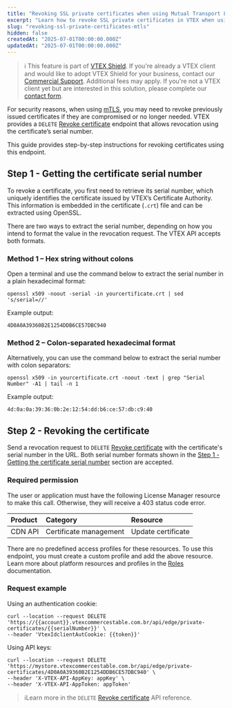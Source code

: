 ```yaml
---
title: "Revoking SSL private certificates when using Mutual Transport Layer Security (mTLS)"
excerpt: "Learn how to revoke SSL private certificates in VTEX when using mTLS, including how to extract the serial number and use the API to revoke compromised or unused certificates."
slug: "revoking-ssl-private-certificates-mtls"
hidden: false
createdAt: "2025-07-01T00:00:00.000Z"
updatedAt: "2025-07-01T00:00:00.000Z"
---
```


>ℹ️ This feature is part of [VTEX Shield](https://help.vtex.com/en/tutorial/vtex-shield--2CVk6H9eY2CBtHjtDI7BFh). If you're already a VTEX client and would like to adopt VTEX Shield for your business, contact our [Commercial Support](https://help.vtex.com/en/tracks/support-at-vtex--4AXsGdGHqExp9ZkiNq9eMy/3KQWGgkPOwbFTPfBxL7YwZ). Additional fees may apply. If you're not a VTEX client yet but are interested in this solution, please complete our [contact form](https://vtex.com/us-en/contato/).

For security reasons, when using [mTLS](https://help.vtex.com/en/tutorial/mutual-transport-layer-security-mtls--6YR3SoynJMfeEKGlY1Cqlo), you may need to revoke previously issued certificates if they are compromised or no longer needed. VTEX provides a `DELETE` [Revoke certificate](https://developers.vtex.com/docs/api-reference/mtls-api#delete-/api/edge/private-certificates/-serialNumber-) endpoint that allows revocation using the certificate’s serial number.

This guide provides step-by-step instructions for revoking certificates using this endpoint.

## Step 1 - Getting the certificate serial number

To revoke a certificate, you first need to retrieve its serial number, which uniquely identifies the certificate issued by VTEX’s Certificate Authority. This information is embedded in the certificate (`.crt`) file and can be extracted using OpenSSL.

There are two ways to extract the serial number, depending on how you intend to format the value in the revocation request. The VTEX API accepts both formats.

### Method 1 – Hex string without colons

Open a terminal and use the command below to extract the serial number in a plain hexadecimal format:

```shell
openssl x509 -noout -serial -in yourcertificate.crt | sed 's/serial=//'
```

Example output:

```shell
4D0A0A39360B2E1254DDB6CE57DBC940
```

### Method 2 – Colon-separated hexadecimal format

Alternatively, you can use the command below to extract the serial number with colon separators:

```shell
openssl x509 -in yourcertificate.crt -noout -text | grep "Serial Number" -A1 | tail -n 1
```

Example output:

```shell
4d:0a:0a:39:36:0b:2e:12:54:dd:b6:ce:57:db:c9:40
```

## Step 2 - Revoking the certificate

Send a revocation request to `DELETE` [Revoke certificate](https://developers.vtex.com/docs/api-reference/mtls-api#delete-/api/edge/private-certificates/-serialNumber-) with the certificate's serial number in the URL. Both serial number formats shown in the [Step 1 \- Getting the certificate serial number](#step-1-getting-the-certificate-serial-number) section are accepted.

### Required permission

The user or application must have the following License Manager resource to make this call. Otherwise, they will receive a 403 status code error.

| Product | Category | Resource |
| :---- | :---- | :---- |
| CDN API | Certificate management | Update certificate |

There are no predefined access profiles for these resources. To use this endpoint, you must create a custom profile and add the above resource. Learn more about platform resources and profiles in the [Roles](https://help.vtex.com/en/tutorial/roles--7HKK5Uau2H6wxE1rH5oRbc) documentation.

### Request example

Using an authentication cookie:

```shell
curl --location --request DELETE 'https://{{account}}.vtexcommercestable.com.br/api/edge/private-certificates/{{serialNumber}}' \
--header 'VtexIdclientAutCookie: {{token}}'
```

Using API keys:

```shell
curl --location --request DELETE 'https://mystore.vtexcommercestable.com.br/api/edge/private-certificates/4D0A0A39360B2E1254DDB6CE57DBC940' \
--header 'X-VTEX-API-AppKey: appKey' \
--header 'X-VTEX-API-AppToken: appToken'
```

>ℹ️Learn more in the `DELETE` [Revoke certificate](https://developers.vtex.com/docs/api-reference/mtls-api#delete-/api/edge/private-certificates/-serialNumber-) API reference.
